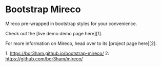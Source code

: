 # Bootstrap Mireco

Mireco pre-wrapped in bootstrap styles for your convenience.

Check out the [live demo demo page here][1].

For more information on Mireco, head over to its [project page here][2].

1: https://bor3ham.github.io/bootstrap-mireco/
2: https://github.com/bor3ham/mireco/
